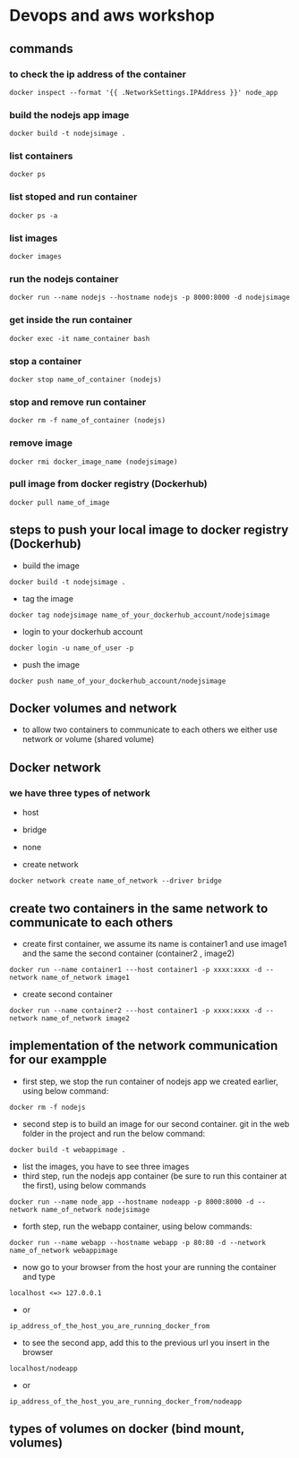 # Devops and aws workshop

## commands

### to check the ip address of the container

```
docker inspect --format '{{ .NetworkSettings.IPAddress }}' node_app
```

### build the nodejs app image

```
docker build -t nodejsimage .
```

### list containers

```
docker ps
```

### list stoped and run container

```
docker ps -a
```

### list images

```
docker images
```

### run the nodejs container

```
docker run --name nodejs --hostname nodejs -p 8000:8000 -d nodejsimage
```

### get inside the run container

```
docker exec -it name_container bash
```

### stop a container

```
docker stop name_of_container (nodejs)
```

### stop and remove run container

```
docker rm -f name_of_container (nodejs)
```

### remove image

```
docker rmi docker_image_name (nodejsimage)
```

### pull image from docker registry (Dockerhub)

```
docker pull name_of_image
```

## steps to push your local image to docker registry (Dockerhub)

- build the image

```
docker build -t nodejsimage .
```

- tag the image

```
docker tag nodejsimage name_of_your_dockerhub_account/nodejsimage
```

- login to your dockerhub account

```
docker login -u name_of_user -p
```

- push the image

```
docker push name_of_your_dockerhub_account/nodejsimage
```

## Docker volumes and network

- to allow two containers to communicate to each others we either use network or volume (shared volume)

## Docker network

### we have three types of network

- host
- bridge
- none

- create network

```
docker network create name_of_network --driver bridge
```

## create two containers in the same network to communicate to each others

- create first container, we assume its name is container1 and use image1 and the same the second container (container2 , image2)

```
docker run --name container1 ---host container1 -p xxxx:xxxx -d --network name_of_network image1
```

- create second container

```
docker run --name container2 ---host container1 -p xxxx:xxxx -d --network name_of_network image2
```

## implementation of the network communication for our exampple

- first step, we stop the run container of nodejs app we created earlier, using below command:

```
docker rm -f nodejs
```

- second step is to build an image for our second container. git in the web folder in the project and run the below command:

```
docker build -t webappimage .
```

- list the images, you have to see three images
- third step, run the nodejs app container (be sure to run this container at the first), using below commands

```
docker run --name node_app --hostname nodeapp -p 8000:8000 -d --network name_of_network nodejsimage
```

- forth step, run the webapp container, using below commands:

```
docker run --name webapp --hostname webapp -p 80:80 -d --network name_of_network webappimage
```

- now go to your browser from the host your are running the container and type

```
localhost <=> 127.0.0.1
```

- or

```
ip_address_of_the_host_you_are_running_docker_from
```

- to see the second app, add this to the previous url you insert in the browser

```
localhost/nodeapp
```

- or

```
ip_address_of_the_host_you_are_running_docker_from/nodeapp
```

## types of volumes on docker (bind mount, volumes)

###
